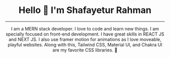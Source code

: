<h1 align="center">Hello 👋 I'm Shafayetur Rahman</h1>

---

<p align="center">
  I am a MERN stack developer. I love to code and learn new things. I am specially focused on front-end development. I have great skills in REACT JS and NEXT JS. I also use framer motion for animations as I love moveable, playful websites. Along with this, Tailwind CSS, Material UI, and Chakra UI are my favorite CSS libraries. 🚀
</p>

